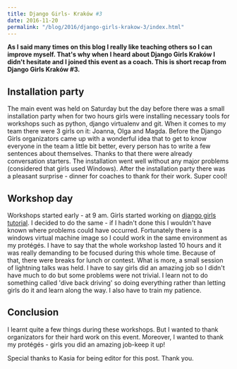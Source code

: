 ```yaml
---
title: Django Girls- Kraków #3
date: 2016-11-20
permalink: "/blog/2016/django-girls-krakow-3/index.html"
---
```


**As I said many times on this blog I really like teaching others so I
can improve myself. That's why when I heard about Django Girls Kraków I
didn't hesitate and I joined this event as a coach. This is short recap
from Django Girls Kraków #3.**

## Installation party

The main event was held on Saturday but the day before there was a small
installation party when for two hours girls were installing necessary
tools for workshops such as python, django virtualenv and git. When it
comes to my team there were 3 girls on it: Joanna, Olga and Magda.
Before the Django Girls organizators came up with a wonderful idea that
to get to know everyone in the team a little bit better, every person
has to write a few sentences about themselves. Thanks to that there were
already conversation starters. The installation went well without any
major problems (considered that girls used Windows). After the
installation party there was a pleasant surprise - dinner for coaches to
thank for their work. Super cool!

## Workshop day

Workshops started early - at 9 am. Girls started working on [django
girls tutorial](https://tutorial.djangogirls.org/en/). I decided to do
the same - if I hadn't done this I wouldn't have known where problems
could have occurred. Fortunately there is a windows virtual machine
image so I could work in the same environment as my protégés. I have to
say that the whole workshop lasted 10 hours and it was really demanding
to be focused during this whole time. Because of that, there were breaks
for lunch or contest. What is more, a small session of lightning talks
was held. I have to say girls did an amazing job so I didn't have much
to do but some problems were not trivial. I learn not to do something
called 'dive back driving' so doing everything rather than letting girls
do it and learn along the way. I also have to train my patience.

## Conclusion

I learnt quite a few things during these workshops. But I wanted to
thank organizators for their hard work on this event. Moreover, I wanted
to thank my protégés - girls you did an amazing job-keep it up!

Special thanks to Kasia for being editor for this post. Thank you.
